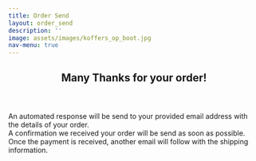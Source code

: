 ```yaml
---
title: Order Send
layout: order_send
description: ''
image: assets/images/koffers_op_boot.jpg
nav-menu: true
---
```


<!-- Main -->
<div id="main">

<!-- One -->
<section id="one">
	<div class="inner">
		<header class="major">
			<h2>Many Thanks for your order!</h2>
		</header>
		<p>An automated response will be send to your provided email address with the details of your order.<br/>
		A confirmation we received your order will be send as soon as possible.<br/>
		Once the payment is received, another email will follow with the shipping information.</p>
		<!--<button onclick="emptyCart()">Clear Shopping Cart</button>-->
	</div>
</section>
</div>


